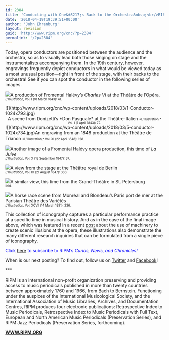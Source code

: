 ```yaml
---
id: 2384
title: 'Conducting with One&#8217;s Back to the Orchestra&nbsp;<br/>RIPM&#8217;s &#8220;Illustrations of the Week&#8221;'
date: '2018-04-19T19:39:51+00:00'
author: 'John Ehrenburg'
layout: revision
guid: 'http://www.ripm.org/cnc/?p=2384'
permalink: '/?p=2384'
---
```


Today, opera conductors are positioned between the audience and the orchestra, so as to visually lead both those singing on stage and the instrumentalists accompanying them. In the 19th century, however, engravings frequently depict conductors in what would be viewed today as a most unusual position—right in front of the stage, with their backs to the orchestra! See if you can spot the conductor in the following series of images.

![](http://www.ripm.org/cnc/wp-content/uploads/2018/03/2-conductor.jpg)A production of Fromental Halévy’s *Charles VI* at the Théâtre de l’Opéra.  
<span style="font-size: 70%;">*L’Illustration*, Vol. I (18 March 1843): 41.</span>

<div>![](http://www.ripm.org/cnc/wp-content/uploads/2018/03/1-Conductor-1024x793.jpg)</div><div style="text-align: center;">A scene from Donizetti’s *Don Pasquale* at the Théâtre-Italien  
<span style="font-size: 70%;">*L’Illustration,* Vol. I (1 April 1843): 72.</span></div>![](http://www.ripm.org/cnc/wp-content/uploads/2018/03/5-conductor-1024x734.jpg)An engraving from an 1848 production at the Théâtre de Trianon  
<span style="font-size: 70%;">*L’Illustration,* Vol. XI (22 April 1848): 128.</span>

![](http://www.ripm.org/cnc/wp-content/uploads/2018/03/6-conductor.jpg)Another image of a Fromental Halévy opera production, this time of *La Juive*  
<span style="font-size: 70%;">*L’Illustration,* Vol. X (18 September 1847): 37.</span>

![](http://www.ripm.org/cnc/wp-content/uploads/2018/03/7-conductor.jpg)A view from the stage at the Théâtre royal de Berlin  
<span style="font-size: 70%;">*L’Illustration,* Vol. IX (21 August 1847): 388.</span>

![](http://www.ripm.org/cnc/wp-content/uploads/2018/03/8-conductor.jpg)A similar view, this time from the Grand-Théâtre in St. Petersburg  
<span style="font-size: 70%;">Ibid.</span>

![](http://www.ripm.org/cnc/wp-content/uploads/2018/01/1-horse-race-1024x694.jpg)A horse race scene from Monréal and Blondeau’s Paris port de mer at the Parisian Théâtre des Variétés  
<span style="font-size: 70%;">*L’Illustration,* Vol. XCVII (14 March 1891): 236.</span>

This collection of iconography captures a particular performance practice at a specific time in musical history. And as in the case of the final image above, which was featured in a recent [post](http://www.ripm.org/cnc/?p=1485) about the use of machinery to create scenic illusions at the opera, these illustrations also demonstrate the many different research inquiries that can be formulated from a single piece of iconography.

<span style="color: #0000ff;">Click<span style="color: #ff0000;"> [here](http://ripm.org/?page=cncsubscribe) </span>to subscribe to RIPM’s *Curios, News, and Chronicles!* </span>

When is our next posting? To find out, follow us on [Twitter](https://twitter.com/RIPMCenter) and [Facebook](https://www.facebook.com/RIPMCenter/)!

\*\*\*

RIPM is an international non-profit organization preserving and providing access to music periodicals published in more than twenty countries between approximately 1760 and 1966, from Bach to Bernstein. Functioning under the auspices of the International Musicological Society, and the International Association of Music Libraries, Archives, and Documentation Centres, RIPM produces four electronic publications: Retrospective Index to Music Periodicals, Retrospective Index to Music Periodicals with Full Text, European and North American Music Periodicals (Preservation Series), and RIPM Jazz Periodicals (Preservation Series, forthcoming).

[**WWW.RIPM.ORG**](http://www.ripm.org/)